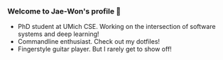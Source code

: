 ### Welcome to Jae-Won's profile 🎉

- PhD student at UMich CSE. Working on the intersection of software systems and deep learning!
- Commandline enthusiast. Check out my dotfiles!
- Fingerstyle guitar player. But I rarely get to show off!
